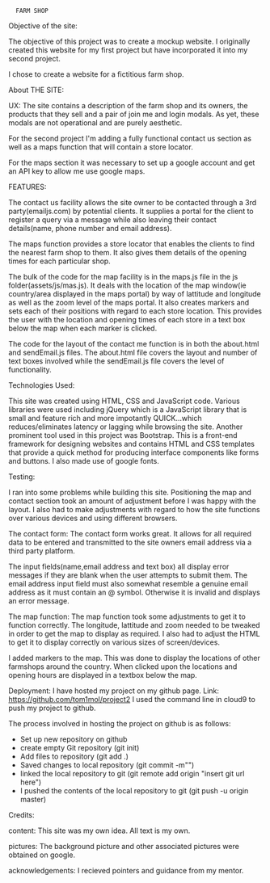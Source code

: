       FARM SHOP

   Objective of the site:
   
   The objective of this project was to create a mockup website. I originally created this website for
   my first project but have incorporated it into my second project.
   
   I chose to create a website for a fictitious farm shop. 
   
   About THE SITE:
   
   UX:
   The site contains a description of the farm shop and its owners, the products that they sell and 
   a pair of join me and login modals. As yet, these modals are not operational and are purely aesthetic.
   
   For the second project I'm adding a fully functional contact us section as well as a maps function 
   that will contain a store locator.  
   
   For the maps section it was necessary to set up a google account and get an API key to allow me 
   use google maps.
   
   
   
   
   FEATURES:
   
   The contact us facility allows the site owner to be contacted through a 3rd party(emailjs.com) by potential clients.
   It supplies a portal for the client to register a query via a message while also leaving their contact details(name,
   phone number and email address).
   
   The maps function provides a store locator that enables the clients to find the nearest farm shop to them. It also gives them 
   details of the opening times for each particular shop. 
   
   The bulk of the code for the map facility is in the maps.js file in the js folder(assets/js/mas.js).
   It deals with the location of the map window(ie country/area displayed in the maps portal) by way of lattitude
   and longitude as well as the zoom level of the maps portal.
   It also creates markers and sets each of their positions with regard to each store location. This provides the user with the
   location and opening times of each store in a text box below the map when each marker is clicked.
   
   The code for the layout of the contact me function is in both the about.html and sendEmail.js files. The about.html
   file covers the layout and number of text boxes involved while the sendEmail.js file covers the level of functionality.
   
   
   Technologies Used:
   
   This site was created using HTML, CSS and JavaScript code. Various libraries were used including jQuery which 
   is a JavaScript library that is small and feature rich and more impotantly QUICK...which reduces/eliminates 
   latency or lagging while browsing the site. 
   Another prominent tool used in this project was Bootstrap. This is a front-end framework for designing websites
   and contains HTML and CSS templates that provide a quick method for producing interface components like forms and 
   buttons.
   I also made use of google fonts.
   
   
   Testing:
   
   I ran into some problems while building this site. Positioning the map and contact section took an amount of 
   adjustment before I was happy with the layout. I also had to make adjustments with regard to how the site functions
   over various devices and using different browsers. 
   
   The contact form:
   The contact form works great. It allows for all required data to be entered and transmitted to the site owners email address
   via a third party platform.
   
   The input fields(name,email address and text box) all display error messages if they are blank when the 
   user attempts to submit them. The email address input field must also somewhat resemble a genuine email address
   as it must contain an @ symbol. Otherwise it is invalid and displays an error message.
   
   The map function:
   The map function took some adjustments to get it to function correctly. The longitude, lattitude and zoom needed to be
   tweaked in order to get the map to display as required. I also had to adjust the HTML to get it to display correctly on 
   various sizes of screen/devices.
   
   I added markers to the map. This was done to display the locations of other farmshops around the country. 
   When clicked upon the locations and opening hours are displayed in a textbox below the map. 
   
   
   Deployment:
   I have hosted my project on my github page.  Link: https://github.com/tom1mol/project2
   I used the command line in cloud9 to push my project to github. 
   
   The process involved in hosting the project on github is as follows:
   - Set up new repository on github
   - create empty Git repository (git init)
   - Add files to repository (git add .)
   - Saved changes to local repository (git commit -m"")
   - linked the local repository to git (git remote add origin "insert git url here")
   - I pushed the contents of the local repository to git (git push -u origin master)
  

   
   Credits:
   
   content:
   This site was my own idea. All text is my own. 
   
   pictures:
   The background picture and other associated pictures were obtained on google.
   
   acknowledgements:
   I recieved pointers and guidance from my mentor.  
   
   
   
   
   
   
   
   